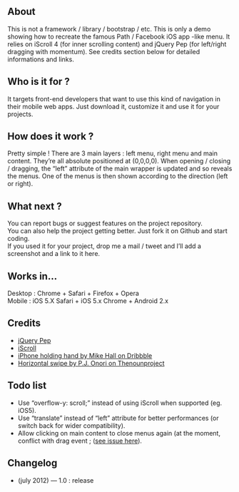 ## About

This is not a framework / library / bootstrap / etc.
This is only a demo showing how to recreate the famous Path / Facebook
iOS app -like menu. It relies on iScroll 4 (for inner scrolling content)
and jQuery Pep (for left/right dragging with momentum). See credits
section below for detailed informations and links.

## Who is it for ?

It targets front-end developers that want to use this kind of navigation
in their mobile web apps. Just download it, customize it and use it for
your projects.

## How does it work ?

Pretty simple ! There are 3 main layers : left menu, right menu and main
content. They’re all absolute positioned at (0,0,0,0). When opening /
closing / dragging, the “left” attribute of the main wrapper is updated
and so reveals the menus. One of the menus is then shown according to
the direction (left or right).

## What next ?

You can report bugs or suggest features on the project repository.   
 You can also help the project getting better. Just fork it on Github
and start coding.   
 If you used it for your project, drop me a mail / tweet and I’ll add a
screenshot and a link to it here.

## Works in...

Desktop : Chrome + Safari + Firefox + Opera   
Mobile : iOS 5.X Safari + iOS 5.x Chrome + Android 2.x

## Credits

-   [jQuery Pep](http://pep.briangonzalez.org/)
-   [iScroll](http://cubiq.org/iscroll-4)
-   [iPhone holding hand by Mike Hall on Dribbble](http://dribbble.com/shots/381876-iPhone-holding-hand-free-PSD)
-   [Horizontal swipe by P.J. Onori on Thenounproject](http://thenounproject.com/en-us/noun/horizontal-swipe/#icon-No2924)

## Todo list

-   Use “overflow-y: scroll;” instead of using iScroll when supported
    (eg. iOS5).
-   Use “translate” instead of “left” attribute for better performances
    (or switch back for wider compatibility).
-   Allow clicking on main content to close menus again (at the moment,
    conflict with drag event ; ([see issue here](https://github.com/briangonzalez/pep.jquery.js/issues/14)).

## Changelog

-   (july 2012) — 1.0 : release